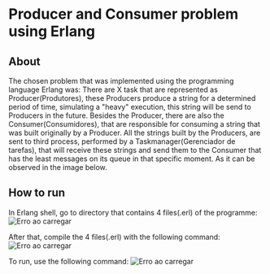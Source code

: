 # Producer and Consumer problem using Erlang
## About
The chosen problem that was implemented using the programming language Erlang was:
There are X task that are represented as Producer(Produtores), these Producers produce a string for a determined period of time, simulating a "heavy" execution, this string will be send to Producers in the future.
Besides the Producer, there are also the Consumer(Consumidores), that are responsible for consuming a string that was built originally by a Producer.
All the strings built by the Producers, are sent to third process, performed by a Taskmanager(Gerenciador de tarefas), that will receive these strings and send them to the Consumer that has the least messages on its queue in that specific moment. As it can be observed in the image below.

## How to run
In Erlang shell, go to directory that contains 4 files(.erl) of the programme:
![Erro ao carregar](https://i.ibb.co/MhtqKyR/Screenshot-2019-12-31-at-18-32-07.png)

After that, compile the 4 files(.erl) with the following command:
![Erro ao carregar](https://i.ibb.co/7v7d0Xj/Screenshot-2019-12-31-at-18-32-24.png)

To run, use the following command:
![Erro ao carregar](https://i.ibb.co/3C6LJ9x/Screenshot-2019-12-31-at-18-32-42.png)
